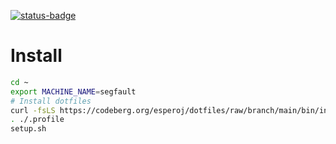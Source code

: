 [![status-badge](https://ci.codeberg.org/api/badges/12554/status.svg)](https://ci.codeberg.org/repos/12554)

# Install

```bash
cd ~
export MACHINE_NAME=segfault
# Install dotfiles
curl -fsLS https://codeberg.org/esperoj/dotfiles/raw/branch/main/bin/instal.sh | APPLY=true bash -- dotfiles
. ./.profile
setup.sh
```
